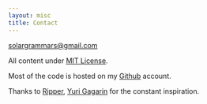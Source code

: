 ```yaml
---
layout: misc
title: Contact
---
```


solargrammars@gmail.com

All content under  [MIT License](http://choosealicense.com/licenses/mit/). 

Most of the code is hosted on my [Github](https://github.com/solargrammars) account. 

Thanks to [Ripper](https://www.youtube.com/watch?v=dkFxBp2Y1ew),  [Yuri Gagarin](https://yurigagarinswe.bandcamp.com/) for the constant inspiration.